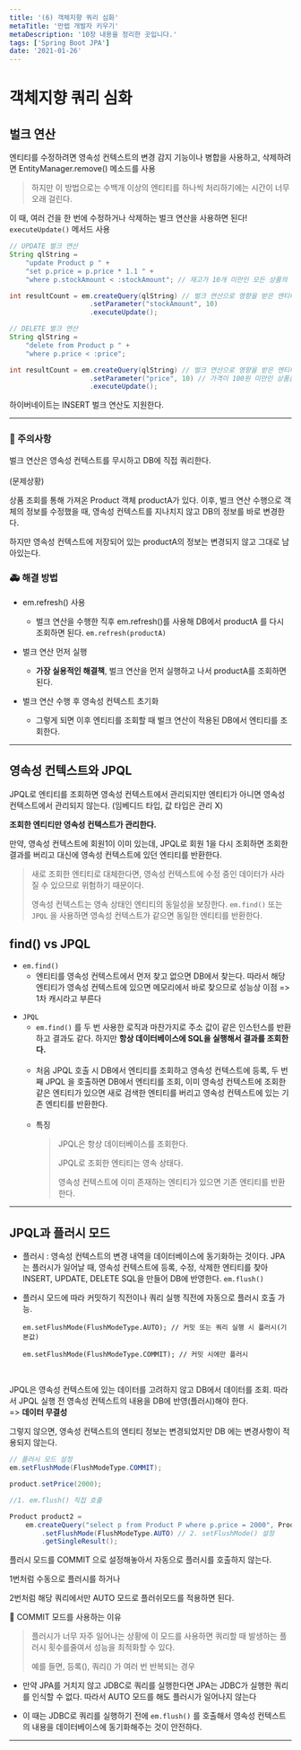 ```yaml
---
title: '(6) 객체지향 쿼리 심화'
metaTitle: '만렙 개발자 키우기'
metaDescription: '10장 내용을 정리한 곳입니다.'
tags: ['Spring Boot JPA']
date: '2021-01-26'
---
```


# 객체지향 쿼리 심화

## 벌크 연산

엔티티를 수정하려면 영속성 컨텍스트의 변경 감지 기능이나 병합을 사용하고, 삭제하려면 EntityManager.remove() 메소드를 사용 <br/>

> 하지만 이 방법으로는 수백개 이상의 엔티티를 하나씩 처리하기에는 시간이 너무 오래 걸린다.

이 때, 여러 건을 한 번에 수정하거나 삭제하는 벌크 연산을 사용하면 된다! `executeUpdate()` 메서드 사용

```java
// UPDATE 벌크 연산
String qlString =
    "update Product p " +
    "set p.price = p.price * 1.1 " +
    "where p.stockAmount < :stockAmount"; // 재고가 10개 미만인 모든 상품의 가격을 10% 상승

int resultCount = em.createQuery(qlString) // 벌크 연산으로 영향을 받은 엔티티 건수를 반환
                    .setParameter("stockAmount", 10)
                    .executeUpdate();
```

```java
// DELETE 벌크 연산
String qlString =
    "delete from Product p " +
    "where p.price < :price";

int resultCount = em.createQuery(qlString) // 벌크 연산으로 영향을 받은 엔티티 건수를 반환
                    .setParameter("price", 10) // 가격이 100원 미만인 상품을 삭제하는 코드
                    .executeUpdate();
```

하이버네이트는 INSERT 벌크 연산도 지원한다.

---

### 🚨 주의사항

벌크 연산은 영속성 컨텍스트를 무시하고 DB에 직접 쿼리한다.
<br/> <br/>
(문제상황)

상품 조회를 통해 가져온 Product 객체 productA가 있다. 이후, 벌크 연산 수행으로 객체의 정보를 수정했을 때, 영속성 컨텍스트를 지나치지 않고 DB의 정보를 바로 변경한다.

하지만 영속성 컨텍스트에 저장되어 있는 productA의 정보는 변경되지 않고 그대로 남아있는다.

### 🚑 해결 방법

- em.refresh() 사용

  - 벌크 연산을 수행한 직후 em.refresh()를 사용해 DB에서 productA 를 다시 조회하면 된다. `em.refresh(productA)`

* 벌크 연산 먼저 실행

  - **가장 실용적인 해결책**, 벌크 연산을 먼저 실행하고 나서 productA를 조회하면 된다.

- 벌크 연산 수행 후 영속성 컨텍스트 초기화

  - 그렇게 되면 이후 엔티티를 조회할 때 벌크 연산이 적용된 DB에서 엔티티를 조회한다.

---

## 영속성 컨텍스트와 JPQL

JPQL로 엔티티를 조회하면 영속성 컨텍스트에서 관리되지만 엔티티가 아니면 영속성 컨텍스트에서 관리되지 않는다. (임베디드 타입, 값 타입은 관리 X)

**조회한 엔티티만 영속성 컨텍스트가 관리한다.**

만약, 영속성 컨텍스트에 회원1이 이미 있는데, JPQL로 회원 1을 다시 조회하면 조회한 결과를 버리고 대신에 영속성 컨텍스트에 있던 엔티티를 반환한다.

> 새로 조회한 엔티티로 대체한다면, 영속성 컨텍스트에 수정 중인 데이터가 사라질 수 있으므로 위험하기 때문이다.
>
> 영속성 컨텍스트는 영속 상태인 엔티티의 동일성을 보장한다. `em.find()` 또는 `JPQL` 을 사용하면 영속성 컨텍스트가 같으면 동일한 엔티티를 반환한다.

## find() vs JPQL

- `em.find()`
  - 엔티티를 영속성 컨텍스트에서 먼저 찾고 없으면 DB에서 찾는다. 따라서 해당 엔티티가 영속성 컨텍스트에 있으면 메모리에서 바로 찾으므로 성능상 이점 => 1차 캐시라고 부른다

* `JPQL`
  - `em.find()` 를 두 번 사용한 로직과 마찬가지로 주소 값이 같은 인스턴스를 반환하고 결과도 같다. 하지만 **항상 데이터베이스에 SQL을 실행해서 결과를 조회한다.**
    <br/><br/>
  - 처음 JPQL 호출 시 DB에서 엔티티를 조회하고 영속성 컨텍스트에 등록, 두 번째 JPQL 을 호출하면 DB에서 엔티티를 조회, 이미 영속성 컨텍스트에 조회한 같은 엔티티가 있으면 새로 검색한 엔티티를 버리고 영속성 컨텍스트에 있는 기존 엔티티를 반환한다.
    <br/><br/>
  - 특징
    > JPQL은 항상 데이터베이스를 조회한다.
    >
    > JPQL로 조회한 엔티티는 영속 상태다.
    >
    > 영속성 컨텍스트에 이미 존재하는 엔티티가 있으면 기존 엔티티를 반환한다.

---

## JPQL과 플러시 모드

- 플러시 : 영속성 컨텍스트의 변경 내역을 데이터베이스에 동기화하는 것이다. JPA는 플러시가 일어날 때, 영속성 컨텍스트에 등록, 수정, 삭제한 엔티티를 찾아 INSERT, UPDATE, DELETE SQL을 만들어 DB에 반영한다. `em.flush()`

* 플러시 모드에 따라 커밋하기 직전이나 쿼리 실행 직전에 자동으로 플러시 호출 가능.

      em.setFlushMode(FlushModeType.AUTO); // 커밋 또는 쿼리 실행 시 플러시(기본값)

      em.setFlushMode(FlushModeType.COMMIT); // 커밋 시에만 플러시

<br/>

JPQL은 영속성 컨텍스트에 있는 데이터를 고려하지 않고 DB에서 데이터를 조회. 따라서 JPQL 실행 전 영속성 컨텍스트의 내용을 DB에 반영(플러시)해야 한다. <br/>
=> **데이터 무결성**

그렇지 않으면, 영속성 컨텍스트의 엔티티 정보는 변경되었지만 DB 에는 변경사항이 적용되지 않는다.

```java
// 플러시 모드 설정
em.setFlushMode(FlushModeType.COMMIT);

product.setPrice(2000);

//1. em.flush() 직접 호출

Product product2 =
    em.createQuery("select p from Product P where p.price = 2000", Product.class)
        .setFlushMode(FlushModeType.AUTO) // 2. setFlushMode() 설정
        .getSingleResult();
```

플러시 모드를 COMMIT 으로 설정해놓아서 자동으로 플러시를 호출하지 않는다.

1번처럼 수동으로 플러시를 하거나

2번처럼 해당 쿼리에서만 AUTO 모드로 플러쉬모드를 적용하면 된다.

🤔 COMMIT 모드를 사용하는 이유

> 플러시가 너무 자주 일어나는 상황에 이 모드를 사용하면 쿼리할 때 발생하는 플러시 횟수를줄여서 성능을 최적화할 수 있다.
>
> 예를 들면, 등록(), 쿼리() 가 여러 번 반복되는 경우

- 만약 JPA를 거치지 않고 JDBC로 쿼리를 실행한다면 JPA는 JDBC가 실행한 쿼리를 인식할 수 없다. 따라서 AUTO 모드를 해도 플러시가 일어나지 않는다

* 이 때는 JDBC로 쿼리를 실행하기 전에 `em.flush()` 를 호출해서 영속성 컨텍스트의 내용을 데이터베이스에 동기화해주는 것이 안전하다.

---

<br/>
